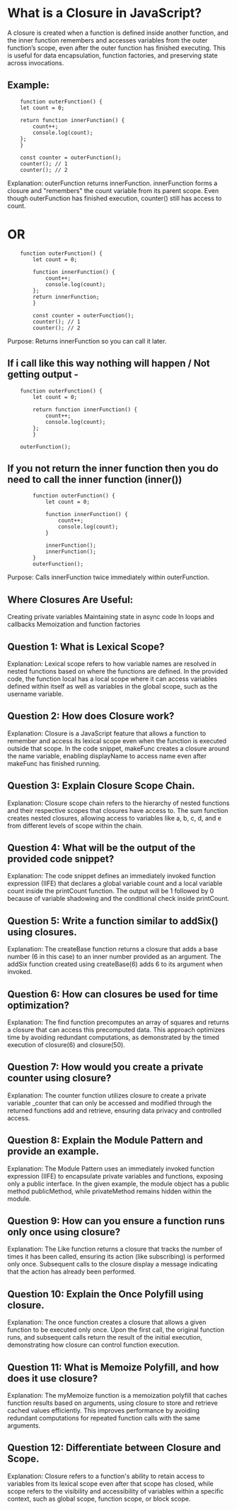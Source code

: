 What is a Closure in JavaScript?
===================================

A closure is created when a function is defined inside another function, and the inner function remembers and accesses variables from the outer function’s scope, even after the outer function has finished executing.
This is useful for data encapsulation, function factories, and preserving state across invocations.

Example:
----------
        function outerFunction() {
        let count = 0;
        
        return function innerFunction() {
            count++;
            console.log(count);
        };
        }
        
        const counter = outerFunction();
        counter(); // 1
        counter(); // 2

Explanation:
outerFunction returns innerFunction.
innerFunction forms a closure and "remembers" the count variable from its parent scope.
Even though outerFunction has finished execution, counter() still has access to count.

OR 
===

        function outerFunction() {
            let count = 0;
            
            function innerFunction() {
                count++;
                console.log(count);
            };
            return innerFunction;
            }
            
            const counter = outerFunction();
            counter(); // 1
            counter(); // 2

Purpose: Returns innerFunction so you can call it later.

If i call like this way nothing will happen / Not getting output - 
------------------------------------------------------------------

        function outerFunction() {
            let count = 0;
            
            return function innerFunction() {
                count++;
                console.log(count);
            };
            }
            
        outerFunction();

 
If you not return the inner function then you do need to call the inner function (inner())
--------------------------------------------------------------------------------------------

            function outerFunction() {
                let count = 0;
                
                function innerFunction() {
                    count++;
                    console.log(count);
                }
                
                innerFunction(); 
                innerFunction();
            }
            outerFunction(); 

Purpose: Calls innerFunction twice immediately within outerFunction.

Where Closures Are Useful:
---------------------------
Creating private variables
Maintaining state in async code
In loops and callbacks
Memoization and function factories
           
 

Question 1: What is Lexical Scope?
-----------------------------------
Explanation: Lexical scope refers to how variable names are resolved in nested functions based on where the functions are defined. In the provided code, the function local has a local scope where it can access variables defined within itself as well as variables in the global scope, such as the username variable.

Question 2: How does Closure work?
--------------------------------------
Explanation: Closure is a JavaScript feature that allows a function to remember and access its lexical scope even when the function is executed outside that scope. In the code snippet, makeFunc creates a closure around the name variable, enabling displayName to access name even after makeFunc has finished running.

Question 3: Explain Closure Scope Chain.
-------------------------------------------
Explanation: Closure scope chain refers to the hierarchy of nested functions and their respective scopes that closures have access to. The sum function creates nested closures, allowing access to variables like a, b, c, d, and e from different levels of scope within the chain.

Question 4: What will be the output of the provided code snippet?
-------------------------------------------------------------------
Explanation: The code snippet defines an immediately invoked function expression (IIFE) that declares a global variable count and a local variable count inside the printCount function. The output will be 1 followed by 0 because of variable shadowing and the conditional check inside printCount.

Question 5: Write a function similar to addSix() using closures.
--------------------------------------------------------------------
Explanation: The createBase function returns a closure that adds a base number (6 in this case) to an inner number provided as an argument. The addSix function created using createBase(6) adds 6 to its argument when invoked.

Question 6: How can closures be used for time optimization?
-------------------------------------------------------------
Explanation: The find function precomputes an array of squares and returns a closure that can access this precomputed data. This approach optimizes time by avoiding redundant computations, as demonstrated by the timed execution of closure(6) and closure(50).

Question 7: How would you create a private counter using closure?
--------------------------------------------------------------------
Explanation: The counter function utilizes closure to create a private variable _counter that can only be accessed and modified through the returned functions add and retrieve, ensuring data privacy and controlled access.

Question 8: Explain the Module Pattern and provide an example.
-----------------------------------------------------------------
Explanation: The Module Pattern uses an immediately invoked function expression (IIFE) to encapsulate private variables and functions, exposing only a public interface. In the given example, the module object has a public method publicMethod, while privateMethod remains hidden within the module.

Question 9: How can you ensure a function runs only once using closure?
----------------------------------------------------------------------------
Explanation: The Like function returns a closure that tracks the number of times it has been called, ensuring its action (like subscribing) is performed only once. Subsequent calls to the closure display a message indicating that the action has already been performed.

Question 10: Explain the Once Polyfill using closure.
--------------------------------------------------------
Explanation: The once function creates a closure that allows a given function to be executed only once. Upon the first call, the original function runs, and subsequent calls return the result of the initial execution, demonstrating how closure can control function execution.

Question 11: What is Memoize Polyfill, and how does it use closure?
-----------------------------------------------------------------------
Explanation: The myMemoize function is a memoization polyfill that caches function results based on arguments, using closure to store and retrieve cached values efficiently. This improves performance by avoiding redundant computations for repeated function calls with the same arguments.

Question 12: Differentiate between Closure and Scope.
----------------------------------------------------------
Explanation: Closure refers to a function's ability to retain access to variables from its lexical scope even after that scope has closed, while scope refers to the visibility and accessibility of variables within a specific context, such as global scope, function scope, or block scope.